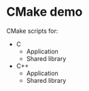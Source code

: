 # CMake demo
CMake scripts for:
* C
    * Application
    * Shared library
* C++
    * Application
    * Shared library

